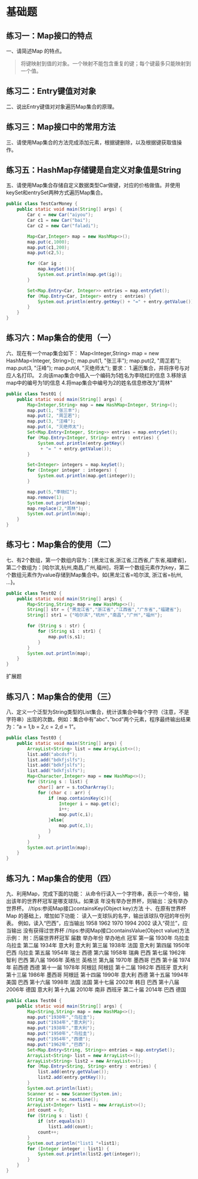 # 基础题

## 练习一：Map接口的特点

一、请简述Map 的特点。

>将键映射到值的对象。一个映射不能包含重复的键；每个键最多只能映射到一个值。

## 练习二：Entry键值对对象

二、说出Entry键值对对象遍历Map集合的原理。

## 练习三：Map接口中的常用方法

三、请使用Map集合的方法完成添加元素，根据键删除，以及根据键获取值操作。

## 练习五：HashMap存储键是自定义对象值是String

五、请使用Map集合存储自定义数据类型Car做键，对应的价格做值。并使用keySet和entrySet两种方式遍历Map集合。

```java
public class TestCarMoney {
    public static void main(String[] args) {
        Car c = new Car("aiyou");
        Car c1 = new Car("bai");
        Car c2 = new Car("faladi");

        Map<Car,Integer> map = new HashMap<>();
        map.put(c,1000);
        map.put(c1,200);
        map.put(c2,5);

        for (Car ig :
            map.keySet()){
            System.out.println(map.get(ig));
        }

        Set<Map.Entry<Car, Integer>> entries = map.entrySet();
        for (Map.Entry<Car, Integer> entry : entries) {
            System.out.println(entry.getKey() + "=" + entry.getValue());
        }
    }
}
```

## 练习六：Map集合的使用（一）

六、现在有一个map集合如下：
Map<Integer,String> map = new HashMap<Integer, String>();
        map.put(1, "张三丰");
        map.put(2, "周芷若");
        map.put(3, "汪峰");
        map.put(4, "灭绝师太");
要求：
1.遍历集合，并将序号与对应人名打印。
2.向该map集合中插入一个编码为5姓名为李晓红的信息
3.移除该map中的编号为1的信息
4.将map集合中编号为2的姓名信息修改为"周林"

```java
public class Test01 {
    public static void main(String[] args) {
        Map<Integer,String> map = new HashMap<Integer, String>();
        map.put(1, "张三丰");
        map.put(2, "周芷若");
        map.put(3, "汪峰");
        map.put(4, "灭绝师太");
        Set<Map.Entry<Integer, String>> entries = map.entrySet();
        for (Map.Entry<Integer, String> entry : entries) {
            System.out.println(entry.getKey()
             + "= " + entry.getValue());
        }

        Set<Integer> integers = map.keySet();
        for (Integer integer : integers) {
            System.out.println(map.get(integer));
        }

        map.put(5,"李晓红");
        map.remove(1);
        System.out.println(map);
        map.replace(2,"周林");
        System.out.println(map);
    }
}

```

## 练习七：Map集合的使用（二）

七、有2个数组，第一个数组内容为：[黑龙江省,浙江省,江西省,广东省,福建省]，第二个数组为：[哈尔滨,杭州,南昌,广州,福州]，将第一个数组元素作为key，第二个数组元素作为value存储到Map集合中。如{黑龙江省=哈尔滨, 浙江省=杭州, …}。

```java
public class Test02 {
    public static void main(String[] args) {
        Map<String,String> map = new HashMap<>();
        String[] str = {"黑龙江省","浙江省","江西省","广东省","福建省"};
        String[] str1 = {"哈尔滨","杭州","南昌","广州","福州"};

        for (String s : str) {
            for (String s1 : str1) {
                map.put(s,s1);
            }
        }
        System.out.println(map);
    }
}
```

扩展题

## 练习八：Map集合的使用（三）

八、定义一个泛型为String类型的List集合，统计该集合中每个字符（注意，不是字符串）出现的次数。例如：集合中有”abc”、”bcd”两个元素，程序最终输出结果为：“a = 1,b = 2,c = 2,d = 1”。

```java
public class Test03 {
    public static void main(String[] args) {
        ArrayList<String> list = new ArrayList<>();
        list.add("abcdsf");
        list.add("bdkfjslfs");
        list.add("bdkfjslfs");
        list.add("bdkfjslfs");
        Map<Character,Integer> map = new HashMap<>();
        for (String s : list) {
            char[] arr = s.toCharArray();
            for (char c : arr) {
                if (map.containsKey(c)){
                    Integer i = map.get(c);
                    i++;
                    map.put(c,i);
                }else{
                    map.put(c,1);
                }
            }
        }
        System.out.println(map);
    }
}
```

## 练习九：Map集合的使用（四）

九、利用Map，完成下面的功能：
从命令行读入一个字符串，表示一个年份，输出该年的世界杯冠军是哪支球队。如果该 年没有举办世界杯，则输出：没有举办世界杯。
//tips:参阅Map接口containsKey(Object key)方法
十、在原有世界杯Map 的基础上，增加如下功能： 读入一支球队的名字，输出该球队夺冠的年份列表。 例如，读入“巴西”，应当输出 1958 1962 1970 1994 2002 读入“荷兰”，应当输出 没有获得过世界杯
//tips:参阅Map接口containsValue(Object value)方法
示例：
附：历届世界杯冠军
届数	举办年份	举办地点	冠军
第一届
1930年	乌拉圭	乌拉圭
第二届	1934年	意大利	意大利
第三届	1938年	法国	意大利
第四届	1950年	巴西	乌拉圭
第五届	1954年	瑞士	西德
第六届	1958年	瑞典	巴西
第七届	1962年	智利	巴西
第八届	1966年	英格兰	英格兰
第九届	1970年	墨西哥	巴西
第十届	1974年	前西德	西德
第十一届	1978年	阿根廷	阿根廷
第十二届	1982年	西班牙	意大利
第十三届	1986年	墨西哥	阿根廷
第十四届	1990年	意大利	西德
第十五届	1994年	美国	巴西
第十六届	1998年	法国	法国
第十七届	2002年	韩日	巴西
第十八届	2006年	德国	意大利
第十九届	2010年	南非	西班牙
第二十届	2014年	巴西	德国

```java
public class Test04 {
    public static void main(String[] args) {
        Map<String,String> map = new HashMap<>();
        map.put("1930年","乌拉圭");
        map.put("1934年","意大利");
        map.put("1938年","意大利");
        map.put("1950年","乌拉圭");
        map.put("1954年","西德");
        map.put("1962年","巴西");
        Set<Map.Entry<String, String>> entries = map.entrySet();
        ArrayList<String> list = new ArrayList<>();
        ArrayList<String> list2 = new ArrayList<>();
        for (Map.Entry<String, String> entry : entries) {
            list.add(entry.getValue());
            list2.add(entry.getKey());
        }
        System.out.println(list);
        Scanner sc = new Scanner(System.in);
        String str = sc.nextLine();
        ArrayList<Integer> list1 = new ArrayList<>();
        int count = 0;
        for (String s : list) {
            if (str.equals(s))
                list1.add(count);
            count++;
        }
        System.out.println("list1 "+list1);
        for (Integer integer : list1) {
            System.out.println(list2.get(integer));
        }
    }
}

```